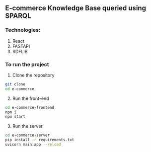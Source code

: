 ## E-commerce Knowledge Base queried using SPARQL

### Technologies:
1. React
2. FASTAPI
3. RDFLIB

### To run the project

1. Clone the repository
```bash
git clone 
cd e-commerce
```
2. Run the front-end
```bash
cd e-commerce-frontend
npm i
npm start
```
3. Run the server
```bash
cd e-commerce-server
pip install -r requirements.txt
uvicorn main:app --reload
```
